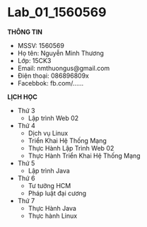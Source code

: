 # Lab_01_1560569

**THÔNG TIN**
<ul>
  <li>MSSV: 1560569</li>
  <li>Họ tên: Nguyễn Minh Thương</li>
  <li>Lớp: 15CK3</li>
  <li>Email: nmthuongus@gmail.com</li>
  <li>Điện thoại: 086896809x</li>
  <li>Facebbok: fb.com/......</li> 
</ul>

**LỊCH HỌC**
- Thứ 3
  <ul>
  <li>Lập trình Web 02</li>
  </ul>
- Thứ 4
  <ul>
  <li>Dịch vụ Linux</li>
  <li>Triển Khai Hệ Thống Mạng</li>
  <li>Thực Hành Lập Trình Web 02</li>
  <li>Thực Hành Triển Khai Hệ Thống Mạng</li>
  </ul>
- Thứ 5
  <ul>
  <li>Lập trình Java</li>
  </ul>
- Thứ 6
  <ul>
  <li>Tư tưởng HCM</li>
  <li>Pháp luật đại cương</li>
  </ul>
- Thứ 7
  <ul>
  <li>Thực Hành Java</li>
  <li>Thực hành Linux</li>
  </ul>
  
